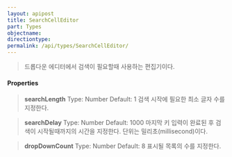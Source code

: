 ```yaml
---
layout: apipost
title: SearchCellEditor
part: Types
objectname: 
directiontype: 
permalink: /api/types/SearchCellEditor/
---
```



> 드롭다운 에디터에서 검색이 필요할때 사용하는 편집기이다. 

#### Properties

> **searchLength**
> Type: Number
> Default: 1
> 검색 시작에 필요한 최소 글자 수를 지정한다. 

> **searchDelay**
> Type: Number
> Default: 1000
> 마지막 키 입력이 완료된 후 검색이 시작될때까지의 시간을 지정한다. 단위는 밀리초(millisecond)이다.

> **dropDownCount**
> Type: Number
> Default: 8
> 표시될 목록의 수를 지정한다.

